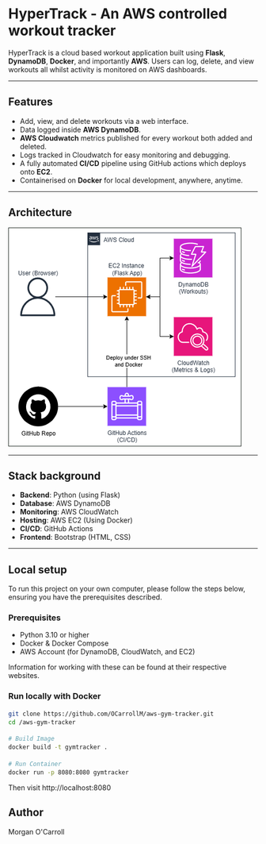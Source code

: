 # HyperTrack - An AWS controlled workout tracker

HyperTrack is a cloud based workout application built using **Flask**, **DynamoDB**, **Docker**, and importantly **AWS**.
Users can log, delete, and view workouts all whilst activity is monitored on AWS dashboards.

---

## Features
- Add, view, and delete workouts via a web interface.
- Data logged inside **AWS DynamoDB**.
- **AWS Cloudwatch** metrics published for every workout both added and deleted.
- Logs tracked in Cloudwatch for easy monitoring and debugging.
- A fully automated **CI/CD** pipeline using GitHub actions which deploys onto **EC2**.
- Containerised on **Docker** for local development, anywhere, anytime.

---

## Architecture

![Architecture Diagram](/GitHubDiagram.png)

---

## Stack background

- **Backend**: Python (using Flask)
- **Database**: AWS DynamoDB
- **Monitoring**: AWS CloudWatch
- **Hosting**: AWS EC2 (Using Docker)
- **CI/CD**: GitHub Actions
- **Frontend**: Bootstrap (HTML, CSS)

---

## Local setup

To run this project on your own computer, please follow the steps below, ensuring you have the prerequisites described.

### Prerequisites
- Python 3.10 or higher
- Docker & Docker Compose
- AWS Account (for DynamoDB, CloudWatch, and EC2)

Information for working with these can be found at their respective websites.

### Run locally with Docker
```bash
git clone https://github.com/OCarrollM/aws-gym-tracker.git
cd /aws-gym-tracker

# Build Image
docker build -t gymtracker .

# Run Container
docker run -p 8080:8080 gymtracker
```

Then visit http://localhost:8080

## Author
Morgan O'Carroll